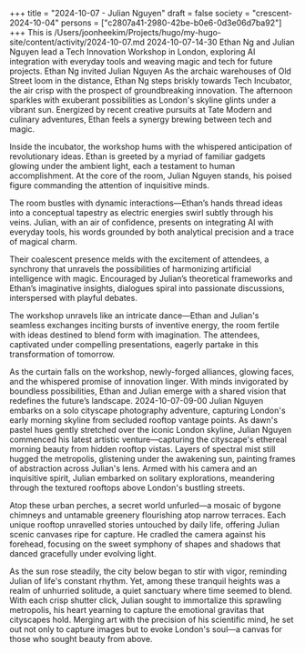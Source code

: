+++
title = "2024-10-07 - Julian Nguyen"
draft = false
society = "crescent-2024-10-04"
persons = ["c2807a41-2980-42be-b0e6-0d3e06d7ba92"]
+++
This is /Users/joonheekim/Projects/hugo/my-hugo-site/content/activity/2024-10-07.md
2024-10-07-14-30
Ethan Ng and Julian Nguyen lead a Tech Innovation Workshop in London, exploring AI integration with everyday tools and weaving magic and tech for future projects.
Ethan Ng invited Julian Nguyen
As the archaic warehouses of Old Street loom in the distance, Ethan Ng steps briskly towards Tech Incubator, the air crisp with the prospect of groundbreaking innovation. The afternoon sparkles with exuberant possibilities as London's skyline glints under a vibrant sun. Energized by recent creative pursuits at Tate Modern and culinary adventures, Ethan feels a synergy brewing between tech and magic.

Inside the incubator, the workshop hums with the whispered anticipation of revolutionary ideas. Ethan is greeted by a myriad of familiar gadgets glowing under the ambient light, each a testament to human accomplishment. At the core of the room, Julian Nguyen stands, his poised figure commanding the attention of inquisitive minds.

The room bustles with dynamic interactions—Ethan’s hands thread ideas into a conceptual tapestry as electric energies swirl subtly through his veins. Julian, with an air of confidence, presents on integrating AI with everyday tools, his words grounded by both analytical precision and a trace of magical charm.

Their coalescent presence melds with the excitement of attendees, a synchrony that unravels the possibilities of harmonizing artificial intelligence with magic. Encouraged by Julian’s theoretical frameworks and Ethan’s imaginative insights, dialogues spiral into passionate discussions, interspersed with playful debates.

The workshop unravels like an intricate dance—Ethan and Julian's seamless exchanges inciting bursts of inventive energy, the room fertile with ideas destined to blend form with imagination. The attendees, captivated under compelling presentations, eagerly partake in this transformation of tomorrow.

As the curtain falls on the workshop, newly-forged alliances, glowing faces, and the whispered promise of innovation linger. With minds invigorated by boundless possibilities, Ethan and Julian emerge with a shared vision that redefines the future’s landscape.
2024-10-07-09-00
Julian Nguyen embarks on a solo cityscape photography adventure, capturing London's early morning skyline from secluded rooftop vantage points.
As dawn's pastel hues gently stretched over the iconic London skyline, Julian Nguyen commenced his latest artistic venture—capturing the cityscape's ethereal morning beauty from hidden rooftop vistas. Layers of spectral mist still hugged the metropolis, glistening under the awakening sun, painting frames of abstraction across Julian's lens. Armed with his camera and an inquisitive spirit, Julian embarked on solitary explorations, meandering through the textured rooftops above London's bustling streets.

Atop these urban perches, a secret world unfurled—a mosaic of bygone chimneys and untamable greenery flourishing atop narrow terraces. Each unique rooftop unravelled stories untouched by daily life, offering Julian scenic canvases ripe for capture. He cradled the camera against his forehead, focusing on the sweet symphony of shapes and shadows that danced gracefully under evolving light.

As the sun rose steadily, the city below began to stir with vigor, reminding Julian of life's constant rhythm. Yet, among these tranquil heights was a realm of unhurried solitude, a quiet sanctuary where time seemed to blend. With each crisp shutter click, Julian sought to immortalize this sprawling metropolis, his heart yearning to capture the emotional gravitas that cityscapes hold. Merging art with the precision of his scientific mind, he set out not only to capture images but to evoke London's soul—a canvas for those who sought beauty from above.
